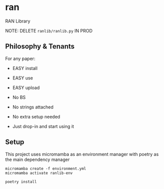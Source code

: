 # ran

RAN Library

NOTE: DELETE `ranlib/ranlib.py` IN PROD

## Philosophy & Tenants

For any paper:

- EASY install
- EASY use
- EASY upload

- No BS
- No strings attached
- No extra setup needed

- Just drop-in and start using it

## Setup

This project uses micromamba as an environment manager with poetry as the main dependency manager

```
micromamba create -f environment.yml
micromamba activate ranlib-env
```

```
poetry install
```
